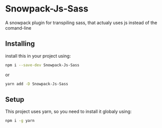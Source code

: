 # Snowpack-Js-Sass

 A snowpack plugin for transpiling sass, that actualy uses js instead of the comand-line

## Installing

install this in your project using:

 ```bash
 npm i --save-dev Snowpack-Js-Sass
 ```

 or

 ```bash
 yarn add -D Snowpack-Js-Sass
 ```

## Setup

 This project uses yarn, so you need to install it globaly using:

 ```bash
 npm i -g yarn
 ```
